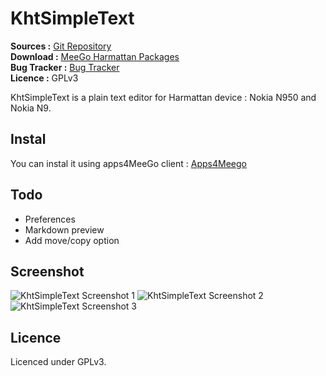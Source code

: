 KhtSimpleText
===========

**Sources :** [Git Repository][1]  
**Download :** [MeeGo Harmattan Packages][7]  
**Bug Tracker :** [Bug Tracker][3]  
**Licence :** GPLv3

KhtSimpleText is a plain text editor for Harmattan device : Nokia N950 and Nokia N9.

Instal
---------
You can instal it using apps4MeeGo client : [Apps4Meego][7]

Todo
---------

  * Preferences
  * Markdown preview
  * Add move/copy option


Screenshot
---------

![KhtSimpleText Screenshot 1][4]
![KhtSimpleText Screenshot 2][5]
![KhtSimpleText Screenshot 3][6]

Licence
---------

Licenced under GPLv3.

[1]:https://github.com/khertan/KhtSimpleText/
[3]:https://github.com/khertan/KhtSimpleText/issues
[4]:http://khertan.net/medias/khtsimpletext_screenshot_1.png
[5]:http://khertan.net/medias/khtsimpletext_screenshot_2.png
[6]:http://khertan.net/medias/khtsimpletext_screenshot_3.png
[7]:http://apps.formeego.com/staging/applications/n9/pr1.0/harmattan/Utilities/khtsimpletext/